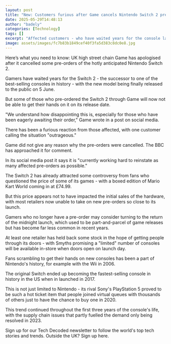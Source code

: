 ```yaml
---
layout: post
title: "New: Customers furious after Game cancels Nintendo Switch 2 pre-orders"
date: 2025-05-29T14:48:13
author: "badely"
categories: [Technology]
tags: []
excerpt: "Affected customers - who have waited years for the console launch - have reacted with fury."
image: assets/images/fc7b83b1849cef40f3fa5d383c8dc0e8.jpg
---
```


Here’s what you need to know: UK high street chain Game has apologised after it cancelled some pre-orders of the hotly anticipated Nintendo Switch 2.

Gamers have waited years for the Switch 2 - the successor to one of the best-selling consoles in history - with the new model being finally released to the public on 5 June.

But some of those who pre-ordered the Switch 2 through Game will now not be able to get their hands on it on its release date.

"We understand how disappointing this is, especially for those who have been eagerly awaiting their order," Game wrote in a post on social media.

There has been a furious reaction from those affected, with one customer calling the situation "outrageous."

Game did not give any reason why the pre-orders were cancelled. The BBC has approached it for comment.

In its social media post it says it is "currently working hard to reinstate as many affected pre-orders as possible."

The Switch 2 has already attracted some controversy from fans who questioned the price of some of its games - with a boxed edition of Mario Kart World coming in at £74.99.

But this price appears not to have impacted the initial sales of the hardware, with most retailers now unable to take on new pre-orders so close to its launch.

Gamers who no longer have a pre-order may consider turning to the return of the midnight launch, which used to be part-and-parcel of game releases but has become far less common in recent years.

At least one retailer has held back some stock in the hope of getting people through its doors - with Smyths promising a "limited" number of consoles will be available in-store when doors open on launch day.

Fans scrambling to get their hands on new consoles has been a part of Nintendo's history, for example with the Wii in 2006.

The original Switch ended up becoming the fastest-selling console in history in the US when in launched in 2017.

This is not just limited to Nintendo - its rival Sony's PlayStation 5 proved to be such a hot ticket item that people joined virtual queues with thousands of others just to have the chance to buy one in 2020.

This trend continued throughout the first three years of the console's life, with the supply chain issues that partly fuelled the demand only being resolved in 2023.

Sign up for our Tech Decoded newsletter to follow the world's top tech stories and trends. Outside the UK? Sign up here.

